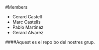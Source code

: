 #Members
- Gerard Castell
- Marc Castells
- Pablo Martinez
- Gerard Alvarez

####Aquest es el repo bo del nostres grup. 